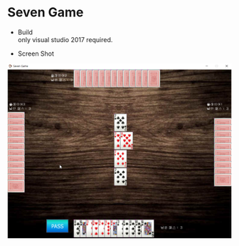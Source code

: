 # Seven Game

- Build  
only visual studio 2017 required.  

- Screen Shot
<img src="./img/snap0247.jpg">
